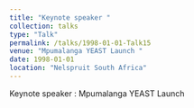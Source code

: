 ```yaml
---
title: "Keynote speaker "
collection: talks
type: "Talk"
permalink: /talks/1998-01-01-Talk15
venue: "Mpumalanga YEAST Launch "
date: 1998-01-01
location: "Nelspruit South Africa"
---
```


Keynote speaker : Mpumalanga YEAST Launch 

